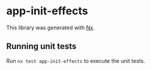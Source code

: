 # app-init-effects

This library was generated with [Nx](https://nx.dev).

## Running unit tests

Run `nx test app-init-effects` to execute the unit tests.
